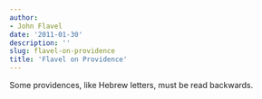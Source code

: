 ```yaml
---
author:
- John Flavel
date: '2011-01-30'
description: ''
slug: flavel-on-providence
title: 'Flavel on Providence'
---
```

Some providences, like Hebrew letters, must be read backwards.



